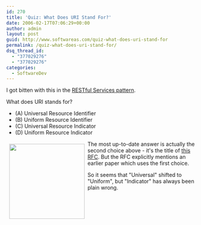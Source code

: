 ```yaml
---
id: 270
title: 'Quiz: What Does URI Stand For?'
date: 2006-02-17T07:06:29+00:00
author: admin
layout: post
guid: http://www.softwareas.com/quiz-what-does-uri-stand-for
permalink: /quiz-what-does-uri-stand-for/
dsq_thread_id:
  - "377029276"
  - "377029276"
categories:
  - SoftwareDev
---
```

I got bitten with this in the <a href="http://ajaxpatterns.org/RESTFul_Services">RESTful Services pattern</a>.

What does URI stands for?

* (A) Universal Resource Identifier
* (B) Uniform Resource Identifier
* (C) Universal Resource Indicator
* (D) Uniform Resource Indicator

<img src="http://img119.imageshack.us/img119/1387/frinkyellingjpgw300h2224wj.jpg" align="left" style="margin: 8px;" width="200px;"/>
The most up-to-date answer is actually the second choice above - it's the title of <a href="http://www.gbiv.com/protocols/uri/rfc/rfc3986.html">this RFC</a>. But the RFC explicitly mentions an earlier paper which uses the first choice.

So it seems that "Universal" shifted to "Uniform", but "Indicator" has always been plain wrong.<!--d76700a73ad407e003af85b85507f4f0-->